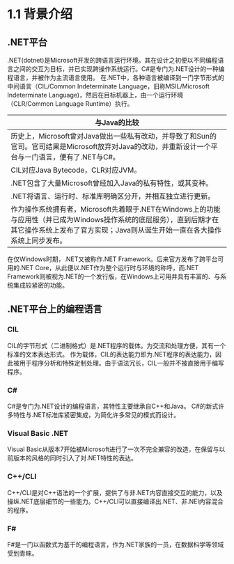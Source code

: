 # 1.1 背景介绍

## .NET平台

.NET(dotnet)是Microsoft开发的跨语言运行环境。其在设计之初便以不同编程语言之间的交互为目标，并已实现跨操作系统运行。C#是专门为.NET设计的一种编程语言，并被作为主流语言使用。
在.NET中，各种语言被编译到一门字节形式的中间语言（CIL/Common Indeterminate Language，旧称MSIL/Microsoft Indeterminate Language)，然后在目标机器上，由一个运行环境（CLR/Common Language Runtime）执行。

| 与Java的比较 |
| --- |
| 历史上，Microsoft曾对Java做出一些私有改动，并导致了和Sun的官司。官司结果是Microsoft放弃对Java的改动，并重新设计一个平台与一门语言，便有了.NET与C#。 |
| CIL对应Java Bytecode，CLR对应JVM。 |
| .NET包含了大量Microsoft曾经加入Java的私有特性，或其变种。 |
| .NET将语言、运行时、标准库明确区分开，并相互独立进行更新。 |
| 作为操作系统拥有者，Microsoft先着眼于.NET在Windows上的功能与应用性（并已成为Windows操作系统的底层服务），直到后期才在其它操作系统上发布了官方实现；Java则从诞生开始一直在各大操作系统上同步发布。 |

在仅Windows时期，.NET又被称作.NET Framework。后来官方发布了跨平台可用的.NET Core，从此便以.NET作为整个运行时与环境的称呼，而.NET Framework则被视为.NET的一个发行版，在Windows上可用并具有丰富的、与系统集成较紧密的功能。

## .NET平台上的编程语言

### CIL

CIL的字节形式（二进制格式）是.NET程序的载体。为交流和处理方便，其有一个标准的文本表达形式。
作为载体，CIL的表达能力即为.NET程序的表达能力，因此被用于程序分析和特殊定制处理。由于语法冗长，CIL一般并不被直接用于编写程序。

### C#

C#是专门为.NET设计的编程语言，其特性主要继承自C++和Java。
C#的新式许多特性与.NET标准库紧密集成，为简化许多常见的模式而设计。

### Visual Basic .NET

Visual Basic从版本7开始被Microsoft进行了一次不完全兼容的改造，在保留与以前版本的风格的同时引入了对.NET特性的表达。

### C++/CLI

C++/CLI是对C++语法的一个扩展，提供了与非.NET内容直接交互的能力，以及操纵.NET底层细节的一些能力。C++/CLI可以直接编译出.NET、非.NEI内容混合的程序。

### F#

F#是一门以函数式为基干的编程语言，作为.NET家族的一员，在数据科学等领域受到青睐。
